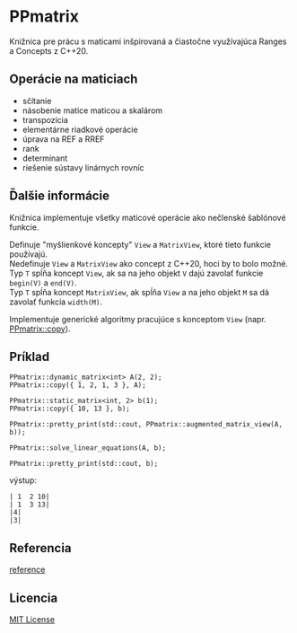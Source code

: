 # PPmatrix

Knižnica pre prácu s maticami inšpirovaná a čiastočne využívajúca Ranges a Concepts z C++20.

## Operácie na maticiach

* sčítanie
* násobenie matice maticou a skalárom
* transpozícia
* elementárne riadkové operácie
* úprava na REF a RREF
* rank
* determinant
* riešenie sústavy linárnych rovníc

## Ďalšie informácie

Knižnica implementuje všetky maticové operácie ako nečlenské šablónové funkcie.

Definuje "myšlienkové koncepty" `View` a `MatrixView`, ktoré tieto funkcie používajú.\
Nedefinuje `View` a `MatrixView` ako concept z C++20, hoci by to bolo možné.\
Typ `T` spĺňa koncept `View`, ak sa na jeho objekt `V` dajú zavolať funkcie `begin(V)` a `end(V)`.\
Typ `T` spĺňa koncept `MatrixView`, ak spĺňa `View` a na jeho objekt `M` sa dá zavolať funkcia `width(M)`.

Implementuje generické algoritmy pracujúce s konceptom `View` (napr. [PPmatrix::copy](reference#copy)).



## Príklad

```
PPmatrix::dynamic_matrix<int> A(2, 2);
PPmatrix::copy({ 1, 2, 1, 3 }, A);

PPmatrix::static_matrix<int, 2> b(1);
PPmatrix::copy({ 10, 13 }, b);

PPmatrix::pretty_print(std::cout, PPmatrix::augmented_matrix_view(A, b));

PPmatrix::solve_linear_equations(A, b);

PPmatrix::pretty_print(std::cout, b);
```

výstup:

```
| 1  2 10|
| 1  3 13|
|4|
|3|
```

## Referencia

[reference](reference.md)

## Licencia

[MIT License](LICENSE)
